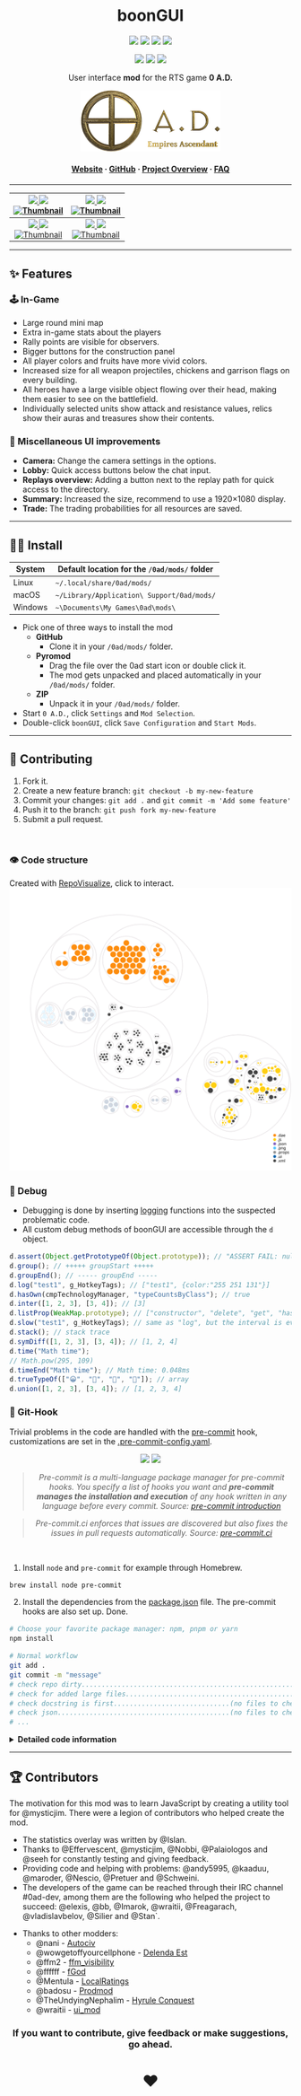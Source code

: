 <!-- Title -->
<div align="center">

# boonGUI <br>

<p>
<a href="https://github.com/LangLangBart/boonGUI/releases"><img src="https://img.shields.io/github/release/LangLangBart/boonGUI.svg?style=for-the-badge&color=gold&label=Version" height="20"></a>
<a href="https://play0ad.com/download/"><img src="https://img.shields.io/badge/Compatibility-Alpha26%3A%20​Zhuangzi-gold?style=for-the-badge" height="20"></a>
<a href="https://wildfiregames.com/forum/topic/37147-boongui/"><img src="https://img.shields.io/github/downloads/LangLangBart/boonGUI/total.svg?color=gold&amp&label=%E2%88%91%20Downloads&amp&style=for-the-badge" height="20"></a>
<a href="https://wildfiregames.com/forum/topic/37147-boongui/"><img src="https://img.shields.io/badge/Discussion-Forum-gold?style=for-the-badge" height="20"></a>
</p>

<p>
<!-- dev badges -->
<a href="https://github.com/LangLangBart/boonGUI/commits/main"><img src="https://img.shields.io/github/commits-since/LangLangBart/boonGUI/latest/main?style=for-the-badge" height="20"></a>
<a href="https://github.com/LangLangBart/boonGUI/graphs/contributors"><img src="https://img.shields.io/maintenance/yes/2023?style=for-the-badge" height="20"></a>
<a href="https://github.com/LangLangBart/boonGUI/commits/main"><img src="https://img.shields.io/github/commit-activity/m/LangLangBart/boonGUI?style=for-the-badge" height="20"></a>
</p>

User interface **mod** for the RTS game **0 A.D.**

<!-- 0 A.D. logo -->

<a href="https://play0ad.com"><img src="Images/0ad_logo.png" width="250">

<h4>
  <a href="https://play0ad.com/re-release-of-0-a-d-alpha-25-yauna/">Website</a>
  <span> · </span>
  <a href="https://github.com/0ad/0ad">GitHub</a>
  <span> · </span>
  <a href="https://peertube.debian.social/videos/watch/7d134d11-0b25-42bc-92dd-13c496863e8e">Project Overview</a>
  <span> · </span>
  <a href="https://trac.wildfiregames.com/wiki/FAQ">FAQ</a>
</h4>

---

| <a href="https://www.youtube.com/channel/UC5Sf1aQufzzWATg9TJzg7mQ"> <img src="https://img.shields.io/static/v1?label=Channel&message=0AD%20Newbie%20Rush&logo=YouTube&color=B40000&style=for-the-badge" height="19"> <a href="https://www.youtube.com/watch?v=CA2ZaEsDkiA"><img src="https://img.shields.io/youtube/views/CA2ZaEsDkiA?color=B40000&logo=youtube&style=for-the-badge" height="19"><br /> <a href="https://www.youtube.com/watch?v=CA2ZaEsDkiA" target="_blank"><img src="https://img.youtube.com/vi/CA2ZaEsDkiA/0.jpg" alt="Thumbnail" width="320" height="200" /> | <a href="https://www.youtube.com/channel/UCnpCp_OvNm0_FgD_5rSrxbw"><img src="https://img.shields.io/static/v1?label=Channel&message=Plan%26Go:%200%20%20A.D.&logo=YouTube&color=B40000&style=for-the-badge" height="19"> <a href="https://www.youtube.com/watch?v=PhdbEN6UoG4"><img src="https://img.shields.io/youtube/views/PhdbEN6UoG4?color=B40000&logo=youtube&style=for-the-badge" height="19"><br /> <a href="https://www.youtube.com/watch?v=PhdbEN6UoG4" target="_blank"><img src="https://img.youtube.com/vi/PhdbEN6UoG4/0.jpg" alt="Thumbnail" width="320" height="200" /> |
| :-------------------------------------------------------------------------------------------------------------------------------------------------------------------------------------------------------------------------------------------------------------------------------------------------------------------------------------------------------------------------------------------------------------------------------------------------------------------------------------------------------------------------------------------------------------------------------: | :-----------------------------------------------------------------------------------------------------------------------------------------------------------------------------------------------------------------------------------------------------------------------------------------------------------------------------------------------------------------------------------------------------------------------------------------------------------------------------------------------------------------------------------------------------------------------------------: |
|   <a href="https://www.youtube.com/channel/UCjF60pN4P6ZwTjn4e0_f0nw"><img src="https://img.shields.io/static/v1?label=Channel&message=Kakutstha%200AD&logo=YouTube&color=B40000&style=for-the-badge" height="19"> <a href="https://www.youtube.com/watch?v=aJBzP-UAMXI"><img src="https://img.shields.io/youtube/views/aJBzP-UAMXI?color=B40000&logo=youtube&style=for-the-badge" height="19"><br /> <a href="https://www.youtube.com/watch?v=aJBzP-UAMXI" target="_blank"><img src="https://img.youtube.com/vi/aJBzP-UAMXI/0.jpg" alt="Thumbnail" width="320" height="200" />    |        <a href="https://www.youtube.com/channel/UCS-SFei6NFRuGN8CKtAsYrA"><img src="https://img.shields.io/static/v1?label=Channel&message=Tom%200ad&logo=YouTube&color=B40000&style=for-the-badge" height="19"> <a href="https://www.youtube.com/watch?v=_DP_-WOARXo"><img src="https://img.shields.io/youtube/views/_DP_-WOARXo?color=B40000&logo=youtube&style=for-the-badge" height="19"><br /> <a href="https://www.youtube.com/watch?v=_DP_-WOARXo" target="_blank"><img src="https://img.youtube.com/vi/_DP_-WOARXo/0.jpg" alt="Thumbnail" width="320" height="200" />         |

</div>

---

## ✨ Features

### 🕹 In-Game

- Large round mini map
- Extra in-game stats about the players
- Rally points are visible for observers.
- Bigger buttons for the construction panel
- All player colors and fruits have more vivid colors.
- Increased size for all weapon projectiles, chickens and garrison flags on every building.
- All heroes have a large visible object flowing over their head, making them easier to see on the battlefield.
- Individually selected units show attack and resistance values, relics show their auras and treasures show their contents.

### 🎯 Miscellaneous UI improvements

- **Camera:** Change the camera settings in the options.
- **Lobby:** Quick access buttons below the chat input.
- **Replays overview:** Adding a button next to the replay path for quick access to the directory.
- **Summary:** Increased the size, recommend to use a 1920×1080 display.
- **Trade:** The trading probabilities for all resources are saved.

---

## 👨‍💻 Install

| System  | Default location for the `/0ad/mods/` folder |
| ------- | -------------------------------------------- |
| Linux   | `~/.local/share/0ad/mods/`                   |
| macOS   | `~/Library/Application\ Support/0ad/mods/`   |
| Windows | `~\Documents\My Games\0ad\mods\`             |

- Pick one of three ways to install the mod
  - **GitHub**
    - Clone it in your `/0ad/mods/` folder.
  - **Pyromod**
    - Drag the file over the 0ad start icon or double click it.
    - The mod gets unpacked and placed automatically in your `/0ad/mods/` folder.
  - **ZIP**
    - Unpack it in your `/0ad/mods/` folder.
- Start `0 A.D.`, click `Settings` and `Mod Selection`.
- Double-click `boonGUI`, click `Save Configuration` and `Start Mods`.

---

## 💪 Contributing

1. Fork it.
2. Create a new feature branch: `git checkout -b my-new-feature`
3. Commit your changes: `git add .` and `git commit -m 'Add some feature'`
4. Push it to the branch: `git push fork my-new-feature`
5. Submit a pull request.

<br>

### 👁 Code structure

Created with [RepoVisualize](https://github.com/githubocto/repo-visualizer), click to interact.
[![image](Images/boonGUI_visualization.svg)](https://mango-dune-07a8b7110.1.azurestaticapps.net/?repo=LangLangBart%2FboonGUI)

### 🐛 Debug

- Debugging is done by inserting [logging](https://trac.wildfiregames.com/wiki/Logging#Scripts) functions into the suspected problematic code.
- All custom debug methods of boonGUI are accessible through the `d` object.

```js
d.assert(Object.getPrototypeOf(Object.prototype)); // "ASSERT FAIL: null"
d.group(); // +++++ groupStart +++++
d.groupEnd(); // ----- groupEnd -----
d.log("test1", g_HotkeyTags); // ["test1", {color:"255 251 131"}]
d.hasOwn(cmpTechnologyManager, "typeCountsByClass"); // true
d.inter([1, 2, 3], [3, 4]); // [3]
d.listProp(WeakMap.prototype); // ["constructor", "delete", "get", "has", "set"]
d.slow("test1", g_HotkeyTags); // same as "log", but the interval is every 2s (useful in a loop)
d.stack(); // stack trace
d.symDiff([1, 2, 3], [3, 4]); // [1, 2, 4]
d.time("Math time");
// Math.pow(295, 109)
d.timeEnd("Math time"); // Math time: 0.048ms
d.trueTypeOf(["😀", "🤢", "💩", "🎃"]); // array
d.union([1, 2, 3], [3, 4]); // [1, 2, 3, 4]
```

### 🔱 Git-Hook

Trivial problems in the code are handled with the [pre-commit](https://github.com/pre-commit/pre-commit) hook, customizations are set in the [.pre-commit-config.yaml](../.pre-commit-config.yaml).


<div align="center">

<p>
<a href="https://github.com/pre-commit/pre-commit"><img src="https://img.shields.io/badge/pre--commit-enabled-brightgreen?logo=pre-commit" height="20"></a>
<a href="https://results.pre-commit.ci/latest/github/LangLangBart/boonGUI/main"><img src="https://results.pre-commit.ci/badge/github/LangLangBart/boonGUI/main.svg" height="20"></a>
</p>


> *Pre-commit is a multi-language package manager for pre-commit hooks. You specify a list of hooks you want and **pre-commit manages the installation and execution** of any hook written in any language before every commit. Source: [pre-commit introduction](https://pre-commit.com/#introduction)*

>  *Pre-commit.ci enforces that issues are discovered but also fixes the issues in pull requests automatically. Source: [pre-commit.ci](https://pre-commit.ci/#features)*

</div>
<br>

1. Install `node` and `pre-commit` for example through Homebrew.

```sh
brew install node pre-commit
```

2. Install the dependencies from the [package.json](../package.json) file. The pre-commit hooks are also set up. Done.

```sh
# Choose your favorite package manager: npm, pnpm or yarn
npm install
```

```sh
# Normal workflow
git add .
git commit -m "message"
# check repo dirty.........................................................Passed
# check for added large files..............................................Passed
# check docstring is first.............................(no files to check)Skipped
# check json...........................................(no files to check)Skipped
# ...
```

<details>
 <summary><b>Detailed code information</b></summary>
<p>

#### Conventions
Commit message must conform with the [Conventional commits](https://www.conventionalcommits.org/en/v1.0.0/) standard.

```perl
- ci       # CI config and automatic tests
- chore    # Other changes
- docs     # Documentation only
- feat     # New feature
- fix      # Bug fix
- revert   # Revert commit
```

#### JavaScript

Mirroring the linting process from `0 A.D.` by using `ESLint` and an adopted set of rules defined in the [package.json](../package.json) file.

- The `.vscode` settings are set up to automatically adjust your code to the rules when you save the document.
- An optional installation of the [VSCode ESLint extension](https://marketplace.visualstudio.com/items?itemName=dbaeumer.vscode-eslint) runs `ESLint` on each file and display warnings and errors at once.
- The alternative is to lint and auto fix all your code with the following commands.

```sh
# ESLint
brew install eslint
eslint . --fix

# pre-commit
brew install pre-commit
pre-commit run --all-files eslint
```

#### Pre-commit
- Some additional commands that are good to know, though also not often used.
```sh
# Installs the hook scripts alongside any existing git hooks.
pre-commit install --hook-type commit-msg --hook-type pre-push
# Manually run all pre-commit hooks on a repository
pre-commit run --all-files
# To run individual hooks
pre-commit run < hook_id >
# Update the hooks to the latest tag on the default branch.
pre-commit autoupdate
```

#### Text validation

- [Typos](https://github.com/crate-ci/typos)
  - Finding and correcting spelling mistakes in the source code.
  - Rules are set in the [.typos.toml](../.typos.toml) file.
  - Auto-fix mistakes.
- [Vale](https://github.com/errata-ai/vale)
  - Grammar, style, and word usage linter for the English language.
  - Rules are set in the [.vale.ini](../.vale.ini) file.
  - No auto-fix, this must be done manually.

```sh
# Typos
brew install typos-cli
# Auto-fix obvious typos
typos -w

# Vale
brew install vale
# Downloading packages ...
vale sync
# check the repository
vale .
# see even suggestions
vale --minAlertLevel=suggestion .
```

#### XML

`Prettier for XML` formats the files according to the rules set in [package.json](../package.json).

- An optional installation of the [Prettier - Code formatter extension](https://marketplace.visualstudio.com/items?itemName=esbenp.prettier-vscode) automatically formats the `XML` file upon saving.
- The following command formats all `XML` files with `Prettier` and runs a simple [style sheet](../.github/build_scripts/stylesheet.xsl) over them to ensure that the `xsl:output attributes` have the correct case and form.

```sh
npm run xmlStyle
```

</p>
</details>

---

## 🏆 Contributors

The motivation for this mod was to learn JavaScript by creating a utility tool for @mysticjim. There were a legion of contributors who helped create the mod.

- The statistics overlay was written by @Islan.
- Thanks to @Effervescent, @mysticjim, @Nobbi, @Palaiologos and @seeh for constantly testing and giving feedback.
- Providing code and helping with problems: @andy5995, @kaaduu, @maroder, @Nescio, @Pretuer and @Schweini.
- The developers of the game can be reached through their IRC channel #0ad-dev, among them are the following who helped the project to succeed: @elexis, @bb, @Imarok, @wraitii, @Freagarach, @vladislavbelov, @Silier and @Stan`.
<!-- vale off -->
- Thanks to other modders:
  - @nani - [Autociv](https://github.com/nanihadesuka/autociv)
  - @wowgetoffyourcellphone - [Delenda Est](https://github.com/JustusAvramenko/delenda_est)
  - @ffm2 - [ffm_visibility](https://wildfiregames.com/forum/topic/27124-ffm_visibility-mod/)
  - @ffffff - [fGod](https://github.com/fraizy22/fgodmod)
  - @Mentula - [LocalRatings](https://gitlab.com/mentula0ad/LocalRatings)
  - @badosu - [Prodmod](https://github.com/badosu/prodmod)
  - @TheUndyingNephalim - [Hyrule Conquest](https://www.moddb.com/mods/hyrule-conquest)
  - @wraitii - [ui_mod](https://github.com/wraitii/ui_mod)

<div align="center">

### If you want to contribute, give feedback or make suggestions, go ahead.

# ❤️

<!-- vale on -->
</div>
